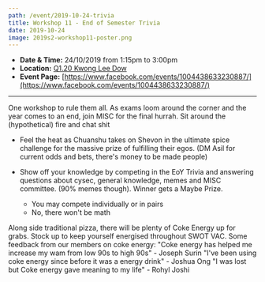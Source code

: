 ```yaml
---
path: /event/2019-10-24-trivia
title: Workshop 11 - End of Semester Trivia
date: 2019-10-24
image: 2019s2-workshop11-poster.png
---
```


- **Date & Time:** 24/10/2019 from 1:15pm to 3:00pm
- **Location:** [Q1.20 Kwong Lee Dow](https://maps.unimelb.edu.au/parkville/building/263)
- **Event Page:** [https://www.facebook.com/events/1004438633230887/](https://www.facebook.com/events/1004438633230887/)

---

One workshop to rule them all. 
As exams loom around the corner and the year comes to an end, join MISC for the final hurrah. Sit around the (hypothetical) fire and chat shit 

- Feel the heat as Chuanshu takes on Shevon in the ultimate spice challenge for the massive prize of fulfilling their egos. 
(DM Asil for current odds and bets, there's money to be made people) 

- Show off your knowledge by competing in the EoY Trivia and answering questions about cysec, general knowledge, memes and MISC committee. (90% memes though). Winner gets a Maybe Prize.
     - You may compete individually or in pairs
     - No, there won't be math

Along side traditional pizza, there will be plenty of Coke Energy up for grabs. Stock up to keep yourself energised throughout SWOT VAC. 
Some feedback from our members on coke energy:
"Coke energy has helped me increase my wam from low 90s to high 90s" - Joseph Surin
"I've been using coke energy since before it was a energy drink" - Joshua Ong
"I was lost but Coke energy gave meaning to my life" - Rohyl Joshi
